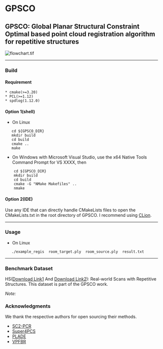 # GPSCO

## GPSCO: Global Planar Structural Constraint Optimal based point cloud registration algorithm for repetitive structures

![flowchart.tif](flowchart.tif)

---

### Build

#### Requirement

    * cmake(>=3.20)
    * PCL(>=1.12)
    * spdlog(1.12.0)

#### Option 1(shell)

* On Linux

 ```
    cd ${GPSCO_DIR}
    mkdir build
    cd build
    cmake ..
    make
```

* On Windows with Microsoft Visual Studio, use the x64 Native Tools Command Prompt for VS XXXX, then

```
    cd ${GPSCO_DIR}
    mkdir build
    cd build
    cmake -G "NMake Makefiles" ..
    nmake
```

#### Option 2(IDE)

Use any IDE that can directly handle CMakeLists files to open the CMakeLists.txt in the root directory of GPSCO. I recommend using [CLion](https://www.jetbrains.com/clion/).

---

### Usage

* On Linux

 ```
    ./example_regis  room_target.ply  room_source.ply  result.txt
```

---

### Benchmark Dataset

HS([Download Link1](https://drive.google.com/drive/folders/1OFHm4iSt0wIle2MeTROb93jYmVoc37mR?usp=sharing) And [Download Link2](https://pan.baidu.com/s/14ZvvR6qfYkQkbzvjEzspjg?pwd=lwcl)): Real-world Scans with Repetitive Structures. This dataset is part of the GPSCO work.

*Note:*

### Acknowledgments

We thank the respective authors for open sourcing their methods.

* [SC2-PCR](https://github.com/ZhiChen902/SC2-PCR)
* [Super4PCS](https://github.com/nmellado/Super4PCS)
* [PLADE](https://github.com/chsl/PLADE)
* [VPFBR](https://github.com/zhanjiawang/VPFBR-L)
